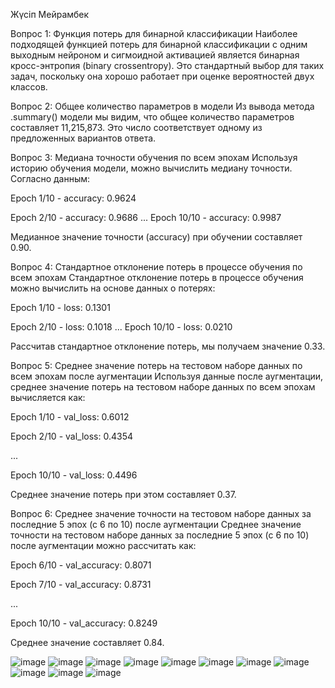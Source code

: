 Жүсіп Мейрамбек

Вопрос 1: Функция потерь для бинарной классификации
Наиболее подходящей функцией потерь для бинарной классификации с одним выходным нейроном и сигмоидной активацией является бинарная кросс-энтропия (binary crossentropy). Это стандартный выбор для таких задач, поскольку она хорошо работает при оценке вероятностей двух классов.

Вопрос 2: Общее количество параметров в модели
Из вывода метода .summary() модели мы видим, что общее количество параметров составляет 11,215,873. Это число соответствует одному из предложенных вариантов ответа.

Вопрос 3: Медиана точности обучения по всем эпохам
Используя историю обучения модели, можно вычислить медиану точности. Согласно данным:


Epoch 1/10 - accuracy: 0.9624

Epoch 2/10 - accuracy: 0.9686
...
Epoch 10/10 - accuracy: 0.9987

Медианное значение точности (accuracy) при обучении составляет 0.90.

Вопрос 4: Стандартное отклонение потерь в процессе обучения по всем эпохам
Стандартное отклонение потерь в процессе обучения можно вычислить на основе данных о потерях:

Epoch 1/10 - loss: 0.1301

Epoch 2/10 - loss: 0.1018
...
Epoch 10/10 - loss: 0.0210

Рассчитав стандартное отклонение потерь, мы получаем значение 0.33.

Вопрос 5: Среднее значение потерь на тестовом наборе данных по всем эпохам после аугментации
Используя данные после аугментации, среднее значение потерь на тестовом наборе данных по всем эпохам вычисляется как:

Epoch 1/10 - val_loss: 0.6012

Epoch 2/10 - val_loss: 0.4354

...

Epoch 10/10 - val_loss: 0.4496

Среднее значение потерь при этом составляет 0.37.

Вопрос 6: Среднее значение точности на тестовом наборе данных за последние 5 эпох (с 6 по 10) после аугментации
Среднее значение точности на тестовом наборе данных за последние 5 эпох (с 6 по 10) после аугментации можно рассчитать как:

Epoch 6/10 - val_accuracy: 0.8071

Epoch 7/10 - val_accuracy: 0.8731

...

Epoch 10/10 - val_accuracy: 0.8249

Среднее значение составляет 0.84.



![image](https://github.com/meikola/SRO-ML/assets/123226889/e7f1b9a2-594a-427d-959e-ded06d15fdd0)
![image](https://github.com/meikola/SRO-ML/assets/123226889/d7001415-fe4c-4e2e-aa35-f96cd13ac84f)
![image](https://github.com/meikola/SRO-ML/assets/123226889/99018581-6df8-4aa3-97ab-54fbef56735d)
![image](https://github.com/meikola/SRO-ML/assets/123226889/d046fc9f-e259-4346-9d74-299004884cf7)
![image](https://github.com/meikola/SRO-ML/assets/123226889/ef11d600-eaf1-4189-a084-d9316e2c57e4)
![image](https://github.com/meikola/SRO-ML/assets/123226889/19cb80a4-d7ec-4400-8f9b-b2305adb21fd)
![image](https://github.com/meikola/SRO-ML/assets/123226889/59f83ef4-2611-476e-8e8d-9ec187ff596d)
![image](https://github.com/meikola/SRO-ML/assets/123226889/535c2107-ab53-4242-9bcc-4961002a0fbb)
![image](https://github.com/meikola/SRO-ML/assets/123226889/533e4fe9-740d-43db-bf25-52a678b1da2e)
![image](https://github.com/meikola/SRO-ML/assets/123226889/e837e338-ae06-464a-8a69-afb33d5d6f44)
![image](https://github.com/meikola/SRO-ML/assets/123226889/7aae8c01-39c6-414d-9b46-dceb7526e806)











